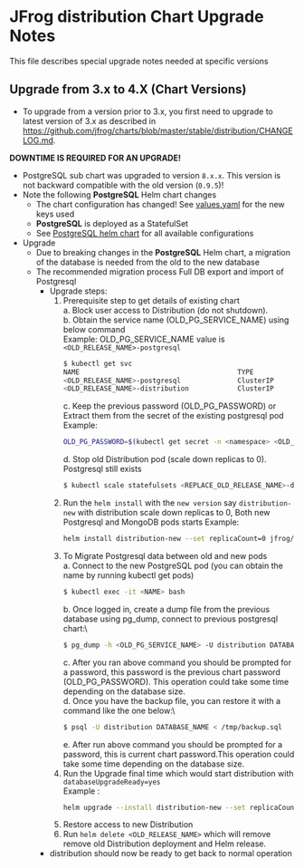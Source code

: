 # JFrog distribution Chart Upgrade Notes
This file describes special upgrade notes needed at specific versions

## Upgrade from 3.x to 4.X (Chart Versions)

* To upgrade from a version prior to 3.x, you first need to upgrade to latest version of 3.x as described in https://github.com/jfrog/charts/blob/master/stable/distribution/CHANGELOG.md.

**DOWNTIME IS REQUIRED FOR AN UPGRADE!**
* PostgreSQL sub chart was upgraded to version `8.x.x`. This version is not backward compatible with the old version (`0.9.5`)!
* Note the following **PostgreSQL** Helm chart changes
  * The chart configuration has changed! See [values.yaml](values.yaml) for the new keys used
  * **PostgreSQL** is deployed as a StatefulSet
  * See [PostgreSQL helm chart](https://hub.helm.sh/charts/stable/postgresql) for all available configurations
* Upgrade
  * Due to breaking changes in the **PostgreSQL** Helm chart, a migration of the database is needed from the old to the new database
  * The recommended migration process Full DB export and import of Postgresql
    * Upgrade steps:
      1. Prerequisite step to get details of existing chart\
       a. Block user access to Distribution (do not shutdown).\
       b. Obtain the service name (OLD_PG_SERVICE_NAME) using below command\
          Example: OLD_PG_SERVICE_NAME value is `<OLD_RELEASE_NAME>-postgresql`
          ```bash
          $ kubectl get svc
          NAME                                       TYPE           CLUSTER-IP       EXTERNAL-IP   PORT(S)                       AGE
          <OLD_RELEASE_NAME>-postgresql              ClusterIP      10.101.250.74    <none>        5432/TCP                      114m
          <OLD_RELEASE_NAME>-distribution            ClusterIP      10.101.250.89    <none>        80:30291/TCP                  113m
         ```
         c. Keep the previous password (OLD_PG_PASSWORD) or Extract them from the secret of the existing postgresql pod
          Example: 
          ```bash
          OLD_PG_PASSWORD=$(kubectl get secret -n <namespace> <OLD_RELEASE_NAME>-postgresql -o jsonpath="{.data.postgres-password}" | base64 --decode)
          ```
         d. Stop old Distribution pod (scale down replicas to 0). Postgresql still exists
          ```bash
          $ kubectl scale statefulsets <REPLACE_OLD_RELEASE_NAME>-distribution --replicas=0
          ```
      2. Run the `helm install` with the `new version` say `distribution-new` with distribution scale down replicas to 0, Both new Postgresql and MongoDB pods starts
          Example:
          ```bash
          helm install distribution-new --set replicaCount=0 jfrog/distribution
          ```
      3. To Migrate Postgresql data between old and new pods\
          a. Connect to the new PostgreSQL pod (you can obtain the name by running kubectl get pods)
           ```bash
           $ kubectl exec -it <NAME> bash
           ```
          b. Once logged in, create a dump file from the previous database using pg_dump, connect to previous postgresql chart:\
           ```bash
           $ pg_dump -h <OLD_PG_SERVICE_NAME> -U distribution DATABASE_NAME > /tmp/backup.sql
           ```
          c. After you ran above command you should be prompted for a password, this password is the previous chart password (OLD_PG_PASSWORD). This operation could take some time depending on the database size.\
          d. Once you have the backup file, you can restore it with a command like the one below:\
            ```bash
            $ psql -U distribution DATABASE_NAME < /tmp/backup.sql
            ```
          e. After run above command you should be prompted for a password, this is current chart password.This operation could  take some time depending on the database size.
      5. Run the Upgrade final time which would start distribution with `databaseUpgradeReady=yes` \
         Example :
         ```bash
         helm upgrade --install distribution-new --set replicaCount=1,databaseUpgradeReady=yes jfrog/distribution
         ```
      6. Restore access to new Distribution
      7. Run `helm delete <OLD_RELEASE_NAME>` which will remove remove old Distribution deployment and Helm release.
    * distribution should now be ready to get back to normal operation